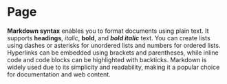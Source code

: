 # Page

**Markdown syntax** enables you to format documents using plain text. It supports **headings**, _italic_, **bold**, and _**bold italic**_ text. You can create lists using dashes or asterisks for unordered lists and numbers for ordered lists. Hyperlinks can be embedded using brackets and parentheses, while inline code and code blocks can be highlighted with backticks. Markdown is widely used due to its simplicity and readability, making it a popular choice for documentation and web content.
